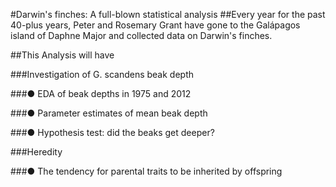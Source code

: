 #Darwin's finches: A full-blown statistical analysis
##Every year for the past 40-plus years, Peter and Rosemary Grant have gone to the Galápagos island of Daphne Major and collected data on Darwin's finches.

##This Analysis will have

###Investigation of G. scandens beak depth

###● EDA of beak depths in 1975 and 2012

###● Parameter estimates of mean beak depth

###● Hypothesis test: did the beaks get deeper?

###Heredity

###● The tendency for parental traits to be inherited by offspring

